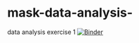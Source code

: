 # mask-data-analysis-
data analysis exercise 1
[![Binder](https://mybinder.org/badge_logo.svg)](https://mybinder.org/v2/gh/daniel1014/mask-data-analysis-/HEAD)
